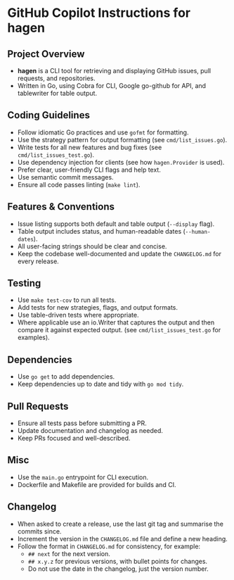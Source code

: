 # GitHub Copilot Instructions for hagen

## Project Overview

- **hagen** is a CLI tool for retrieving and displaying GitHub issues, pull requests, and repositories.
- Written in Go, using Cobra for CLI, Google go-github for API, and tablewriter for table output.

## Coding Guidelines

- Follow idiomatic Go practices and use `gofmt` for formatting.
- Use the strategy pattern for output formatting (see `cmd/list_issues.go`).
- Write tests for all new features and bug fixes (see `cmd/list_issues_test.go`).
- Use dependency injection for clients (see how `hagen.Provider` is used).
- Prefer clear, user-friendly CLI flags and help text.
- Use semantic commit messages.
- Ensure all code passes linting (`make lint`).

## Features & Conventions

- Issue listing supports both default and table output (`--display` flag).
- Table output includes status, and human-readable dates (`--human-dates`).
- All user-facing strings should be clear and concise.
- Keep the codebase well-documented and update the `CHANGELOG.md` for every release.

## Testing

- Use `make test-cov` to run all tests.
- Add tests for new strategies, flags, and output formats.
- Use table-driven tests where appropriate.
- Where applicable use an io.Writer that captures the output and then compare it against expected output. (see `cmd/list_issues_test.go` for examples).

## Dependencies

- Use `go get` to add dependencies.
- Keep dependencies up to date and tidy with `go mod tidy`.

## Pull Requests

- Ensure all tests pass before submitting a PR.
- Update documentation and changelog as needed.
- Keep PRs focused and well-described.

## Misc

- Use the `main.go` entrypoint for CLI execution.
- Dockerfile and Makefile are provided for builds and CI.

## Changelog

- When asked to create a release, use the last git tag and summarise the commits since.
- Increment the version in the `CHANGELOG.md` file and define a new heading.
- Follow the format in `CHANGELOG.md` for consistency, for example:
  - `## next` for the next version.
  - `## x.y.z` for previous versions, with bullet points for changes.
  - Do not use the date in the changelog, just the version number.
